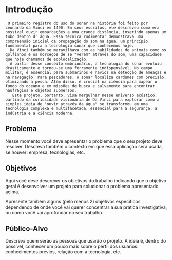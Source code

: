 # Introdução

     O primeiro registro do uso do sonar na história foi feito por Leonardo da Vinci em 1490. Em seus escritos, ele descreveu como era possível ouvir embarcações a uma grande distância, inserindo apenas um tubo dentro d' água. Essa técnica rudimentar demonstrava uma compreensão inicial da propagação do som na água, um princípio fundamental para a tecnologia sonar que conhecemos hoje.
      Da Vinci também se maravilhava com as habilidades de animais como os golfinhos e os morcegos de se "verem" através do som, uma capacidade que hoje chamamos de ecolocalização.
      A partir desse conceito embrionário, a tecnologia do sonar evoluiu drasticamente e tornou-se uma ferramenta indispensável. No campo militar, é essencial para submarinos e navios na detecção de ameaças e na navegação. Para pescadores, o sonar localiza cardumes com precisão, otimizando a pesca. Além disso, é crucial na ciência para mapear o fundo do oceano e em missões de busca e salvamento para encontrar naufrágios e objetos submersos.
       Este projeto, portanto, visa mergulhar nesse universo acústico, partindo da curiosidade visionária de Da Vinci para explorar como a simples ideia de "ouvir através da água" se transformou em uma tecnologia complexa e multifacetada, essencial para a segurança, a indústria e a ciência moderna.

## Problema

Nesse momento você deve apresentar o problema que o seu projeto deve  resolver. Descreva também o contexto em que essa aplicação será usada, se  houver: empresa, tecnologias, etc. 

## Objetivos

Aqui você deve descrever os objetivos do trabalho indicando que o objetivo geral é desenvolver um projeto para solucionar o problema apresentado acima. 

Apresente também alguns (pelo menos 2) objetivos específicos dependendo de onde você vai querer concentrar a sua prática investigativa, ou como você vai aprofundar no seu trabalho.
 
## Público-Alvo

Descreva quem serão as pessoas que usarão o projeto. A ideia é, dentro do possível, conhecer um pouco mais sobre o perfil dos usuários: conhecimentos prévios, relação com a tecnologia, etc.
